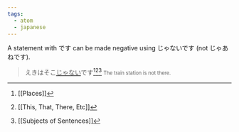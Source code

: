 ```yaml
---
tags:
  - atom
  - japanese
---
```

A statement with です can be made negative using じゃないです (not じゃあねです).
> えきはそこ<span style="text-decoration:underline;text-decoration-thickness:2px;text-decoration-color:var(--interactive-accent);">じゃない</span>です[^1][^2][^3]
> <span style="font-size:0.7rem;">The train station is not there.</span>

[^1]: [[Places]]
[^2]: [[This, That, There, Etc]]
[^3]: [[Subjects of Sentences]]